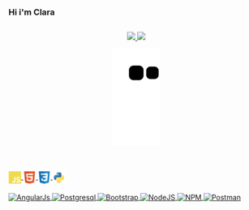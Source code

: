 ### Hi i'm Clara
##
<div align="center">
  <a href="https://github.com/clarabarretto">
  <img height="180" src="https://github-readme-stats.vercel.app/api?username=clarabarretto&show_icons=true&theme=tokyonight&include_all_commits=true&count_private=true"/>
  <img height="180" src="https://github-readme-stats.vercel.app/api/top-langs/?username=clarabarretto&layout=compact&langs_count=7&theme=tokyonight"/>  
  
  
![Snake animation](https://github.com/clarabarretto/clarabarretto/blob/output/github-contribution-grid-snake.svg)
</div>

##

<div style="display: inline_block"><br>
  <img align="center" alt="Js" height="25" src="https://raw.githubusercontent.com/devicons/devicon/master/icons/javascript/javascript-plain.svg">
  <img align="center" alt="HTML" height="25" src="https://raw.githubusercontent.com/devicons/devicon/master/icons/html5/html5-original.svg">
  <img align="center" alt="CSS" height="25" src="https://raw.githubusercontent.com/devicons/devicon/master/icons/css3/css3-original.svg">
  <img align="center" alt="Python" height="25" src="https://raw.githubusercontent.com/devicons/devicon/master/icons/python/python-original.svg">

</div>
  
<div style="display: inline_block"><br>  
<img align="center" alt="AngularJs" height="25" src="https://img.shields.io/badge/AngularJS-E23237?style=for-the-badge&logo=angularjs&logoColor=white">
<img align="center" alt="Postgresql" height="25" src="https://img.shields.io/badge/PostgreSQL-316192?style=for-the-badge&logo=postgresql&logoColor=white">
<img align="center" alt="Bootstrap" height="25" src="https://img.shields.io/badge/Bootstrap-563D7C?style=for-the-badge&logo=bootstrap&logoColor=white">
<img align="center" alt="NodeJS" height="25" src="https://img.shields.io/badge/Node.js-339933?style=for-the-badge&logo=nodedotjs&logoColor=white">
<img align="center" alt="NPM" height="25" src="https://img.shields.io/badge/npm-CB3837?style=for-the-badge&logo=npm&logoColor=white">
<img align="center" alt="Postman" height="25" src="https://img.shields.io/badge/Postman-FF6C37?style=for-the-badge&logo=Postman&logoColor=white">
  
</div>

